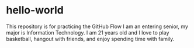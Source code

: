 # hello-world
This repository is for practicing the GitHub Flow
I am an entering senior, my major is Information Technology. I am 21 years old and I love to play basketball, hangout with friends, and enjoy spending time with family. 
